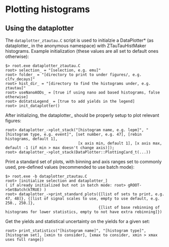 # Plotting histograms

## Using the dataplotter
The `dataplotter_ztautau.C` script is used to initialzie a DataPlotter* (as dataplotter_ in the anonymous namespace) with ZTauTauHistMaker histograms.
Example initialization (these values are all set to default ones otherwise):
```
$> root.exe dataplotter_ztautau.C
root> selection_ = "[selection, e.g. emu]"
root> folder_ = "[directory to print to under figures/, e.g. clfv_decays]"
root> hist_dir_ = "[directory to find the histograms under, e.g. ztautau]"
root> useNanoAODs_ = [true if using nano aod based histograms, false otherwise]
root> doStatsLegend_ = [true to add yields in the legend]
root> init_dataplotter()
```

After initializing, the dataplotter_ should be properly setup to plot relevant figures:
```
root> dataplotter_->plot_stack("[histogram name, e.g. lepm]", "[histogram type, e.g. event]", [set number, e.g. 47], [rebin histograms, default 1],
                                [x axis min, default 1], [x axis max, default -1 (if min > max doesn't change axis)]);
root> dataplotter_->plot_stack(DataPlotter::PlottingCard_t(...))
```

Print a standard set of plots, with binning and axis ranges set to commonly used, pre-defined values (recommended to use batch mode):
```
$> root.exe -b dataplotter_ztautau.C
root> [initialize selection and dataplotter_]
( if already initialized but not in batch mode: root> gROOT->SetBatch(kTRUE) )
root> dataplotter_->print_standard_plots({[list of sets to print, e.g. 47, 48]}, {[list of signal scales to use, empty to use default, e.g. 250., 250.]},
                                         {[list of base rebinning of histograms for lower statistics, empty to not have extra rebinning]}) 
```

Get the yields and statistical uncertainty on the yields for a given set:
```
root> print_statistics("[histogram name]", "[histogram type]", [histogram set], [xmin to consider], [xmax to consider, xmin > xmax uses full range])
```
